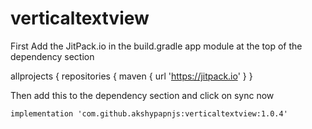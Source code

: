 # verticaltextview
First Add the JitPack.io in the build.gradle app module at the top of the dependency section

allprojects {
    repositories {
        maven { url 'https://jitpack.io' }
    }
    
Then add this to the dependency section and click on sync now

    implementation 'com.github.akshypapnjs:verticaltextview:1.0.4'

